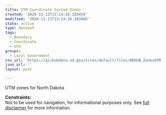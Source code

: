 ```yaml
---
title: UTM Coordinate System Zones
created: '2020-11-12T13:14:16.183459'
modified: '2020-11-12T13:14:16.183466'
state: active
type: dataset
tags:
  - Boundary
  - Coordinate
  - Utm
groups:
  - Local Government
csv_url: 'https://gishubdata.nd.gov/sites/default/files/NDHUB.ZonesUTM.csv'
json_url: ''
layout: post

---
```

<p>UTM zones for North Dakota</p>
<p><strong>Constraints:</strong><br />
Not to be used for navigation, for informational purposes only. See <a href="/north-dakota-disclaimer">full disclaimer</a> for more information.</p>

